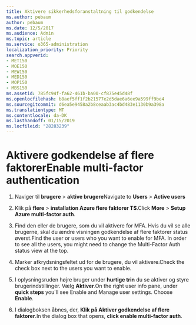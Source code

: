 ```yaml
---
title: Aktivere sikkerhedsforanstaltning til godkendelse
ms.author: pebaum
author: pebaum
ms.date: 12/5/2017
ms.audience: Admin
ms.topic: article
ms.service: o365-administration
localization_priority: Priority
search.appverid:
- MET150
- MOE150
- MEW150
- MED150
- MOP150
- MBS150
ms.assetid: 785fc94f-fa62-461b-ba00-cf875e45d48f
ms.openlocfilehash: b8aef5ff1f2b21577e2d5dae6a6ee9a599ff9be4
ms.sourcegitcommit: d6ea5e9458a2b8ceaab3ac4bd483e1130b9a398a
ms.translationtype: MT
ms.contentlocale: da-DK
ms.lasthandoff: 01/15/2019
ms.locfileid: "28283239"
---
```

# <a name="enable-multi-factor-authentication"></a><span data-ttu-id="ca74d-102">Aktivere godkendelse af flere faktorer</span><span class="sxs-lookup"><span data-stu-id="ca74d-102">Enable multi-factor authentication</span></span>

1. <span data-ttu-id="ca74d-103">Naviger til **brugere** \> **aktive brugere**</span><span class="sxs-lookup"><span data-stu-id="ca74d-103">Navigate to **Users** \> **Active users**</span></span>
    
2. <span data-ttu-id="ca74d-104">Klik på **flere** \> **installation Azure flere faktorer TS**.</span><span class="sxs-lookup"><span data-stu-id="ca74d-104">Click **More** \> **Setup Azure multi-factor auth**.</span></span> 
    
3. <span data-ttu-id="ca74d-p101">Find den eller de brugere, som du vil aktivere for MFA. Hvis du vil se alle brugerne, skal du ændre visningen godkendelse af flere faktorer status øverst.</span><span class="sxs-lookup"><span data-stu-id="ca74d-p101">Find the user or users who you want to enable for MFA. In order to see all the users, you might need to change the Multi-Factor Auth status view at the top.</span></span>
    
4. <span data-ttu-id="ca74d-107">Marker afkrydsningsfeltet ud for de brugere, du vil aktivere.</span><span class="sxs-lookup"><span data-stu-id="ca74d-107">Check the check box next to the users you want to enable.</span></span>
    
5.  <span data-ttu-id="ca74d-p102">I oplysningsruden højre bruger under **hurtige trin** du se aktiver og styre brugerindstillinger. Vælg **Aktiver**.</span><span class="sxs-lookup"><span data-stu-id="ca74d-p102">On the right user info pane, under **quick steps** you'll see Enable and Manage user settings. Choose **Enable**.</span></span> 
    
6. <span data-ttu-id="ca74d-110">I dialogboksen åbnes, der, **Klik på Aktiver godkendelse af flere faktorer**.</span><span class="sxs-lookup"><span data-stu-id="ca74d-110">In the dialog box that opens, **click enable multi-factor auth**.</span></span> 
    

